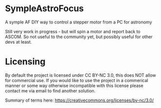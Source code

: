 # SympleAstroFocus
A symple AF DIY way to control a stepper motor from a PC for astronomy

Still very work in progress - but will spin a motor and report back to ASCOM. So not useful to the community yet, but possibly useful for other devs at least.



# Licensing
By default the project is licensed under CC BY-NC 3.0, this does NOT allow for commercial use. If you would like to use the project in a commerical manner or 
some way otherwise incompatible with this license please contact me via email to find another solution.

Summary of terms here: https://creativecommons.org/licenses/by-nc/3.0/
